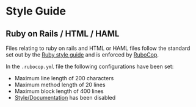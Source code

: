 # Style Guide

## Ruby on Rails / HTML / HAML

Files relating to ruby on rails and HTML or HAML files follow the standard set out by the [Ruby style guide](https://rubystyle.guide/) and is enforced by [RuboCop](https://rubocop.org/).

In the `.rubocop.yml` file the following configurations have been set:

- Maximum line length of 200 characters
- Maximum method length of 20 lines
- Maximum block length of 400 lines
- [Style/Documentation](https://www.rubydoc.info/gems/rubocop/RuboCop/Cop/Style/Documentation) has been disabled